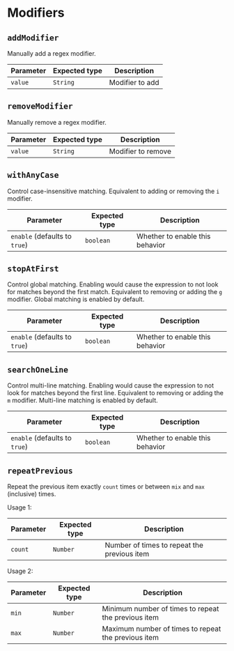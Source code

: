# Modifiers

## `addModifier`

Manually add a regex modifier.

Parameter | Expected type | Description
----------|---------------|----------------
`value`   | `String`      | Modifier to add

## `removeModifier`

Manually remove a regex modifier.

Parameter | Expected type | Description
----------|---------------|-------------------
`value`   | `String`      | Modifier to remove

## `withAnyCase`

Control case-insensitive matching. Equivalent to adding or removing the `i` modifier.

Parameter | Expected type | Description
----------|---------------|------------
`enable` (defaults to `true`) | `boolean` | Whether to enable this behavior

## `stopAtFirst`

Control global matching. Enabling would cause the expression to not look for matches beyond the first match. Equivalent to removing or adding the `g` modifier. Global matching is enabled by default.

Parameter | Expected type | Description
----------|---------------|------------
`enable` (defaults to `true`) | `boolean` | Whether to enable this behavior

## `searchOneLine`

Control multi-line matching. Enabling would cause the expression to not look for matches beyond the first line. Equivalent to removing or adding the `m` modifier. Multi-line matching is enabled by default.

Parameter | Expected type | Description
----------|---------------|------------
`enable` (defaults to `true`) | `boolean` | Whether to enable this behavior

## `repeatPrevious`

Repeat the previous item exactly `count` times or between `mix` and `max` (inclusive) times.

Usage 1:

Parameter | Expected type | Description
----------|---------------|------------
`count`   | `Number`      | Number of times to repeat the previous item

Usage 2:

Parameter | Expected type | Description
----------|---------------|------------
`min`     | `Number`      | Minimum number of times to repeat the previous item
`max`     | `Number`      | Maximum number of times to repeat the previous item
